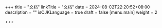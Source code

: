 +++
title = "文档"
linkTitle = "文档"
date = 2024-08-02T22:20:52+08:00
description = ""
isCJKLanguage = true
draft = false
[menu.main]
    weight = 2

+++
